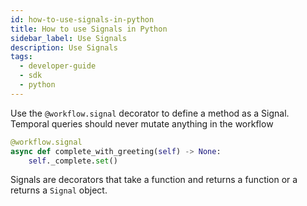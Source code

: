 ```yaml
---
id: how-to-use-signals-in-python
title: How to use Signals in Python
sidebar_label: Use Signals
description: Use Signals
tags:
  - developer-guide
  - sdk
  - python
---
```


Use the `@workflow.signal` decorator to define a method as a Signal.
Temporal queries should never mutate anything in the workflow

```python
@workflow.signal
async def complete_with_greeting(self) -> None:
    self._complete.set()
```

Signals are decorators that take a function and returns a function or a returns a `Signal` object.

